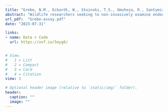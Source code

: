 ```yaml
---
title: "Grebe, N.M., Eckardt, W., Stoinski, T.S., Umuhoza, R., Santymire, R.M., & Rosenbaum, S. (2023). An empirical comparison of several commercial enzyme immunoassays for the non-invasive assessment of adrenocortical and gonadal function in mountain gorillas. *General and Comparative Endocrinology, 342*, 114351."
abstract: "Wildlife researchers seeking to non-invasively examine endocrine function in their study species are presented with a dense and technical ‘garden of forking paths’ to navigate between collecting a biological sample and obtaining a final measurement. In particular, the choice of which enzyme immunoassay (EIA) to use with collected fecal samples, out of the many options offered by different manufacturers and research laboratories, may be one of the most consequential for final results. However, guidance for making this decision is still emerging. With this gap in mind, we performed a head-to-head comparison of results obtained from four different EIAs for fecal glucocorticoid metabolites (FGCMs), and three different EIAs for fecal androgen metabolites (FAMs), applied to the same set of fecal samples collected from the mountain gorillas (*Gorilla beringei beringei*) monitored by the Dian Fossey Gorilla Fund in Volcanoes National Park, Rwanda. We provide a) an analytical validation of the different EIAs via tests of parallelism and linearity; b) an estimate of inter-assay correlation between EIA kits designed for the same metabolites; and c) a test of the kits’ ecological validity, in which we examine how well each captures endocrine changes following events that theory predicts should result in elevated FGCM and/or FAM concentrations. Our results show that kits differ to some degree in their performance; at the same time, nearly all assays exhibited at least moderate evidence of validity and covariance with others for the same analyte. Our findings, which differ somewhat from similar comparisons performed in other species, demonstrate the need to directly assess assay performance in a species- and context-specific manner as part of efforts to develop the burgeoning discipline of wildlife endocrinology."
url_pdf:  "Grebe-assay.pdf"
date: "2023-07-31"

links: 
- name: Data + Code
  url: https://osf.io/5eyg6/


# View.
#   1 = List
#   2 = Compact
#   3 = Card
#   4 = Citation
view: 1

# Optional header image (relative to `static/img/` folder).
header:
  caption: ""
  image: ""
---
```


